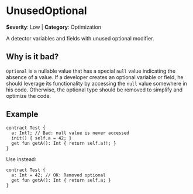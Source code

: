 # UnusedOptional
**Severity**: Low | **Category**: Optimization

A detector variables and fields with unused optional modifier.

## Why is it bad?
`Optional` is a nullable value that has a special `null` value indicating the absence
of a value. If a developer creates an optional variable or field, he should leverage
its functionality by accessing the `null` value somewhere in his code. Otherwise,
the optional type should be removed to simplify and optimize the code.

## Example
```tact
contract Test {
  a: Int?; // Bad: null value is never accessed
  init() { self.a = 42; }
  get fun getA(): Int { return self.a!!; }
}
```

Use instead:
```tact
contract Test {
  a: Int = 42; // OK: Removed optional
  get fun getA(): Int { return self.a; }
}
```
